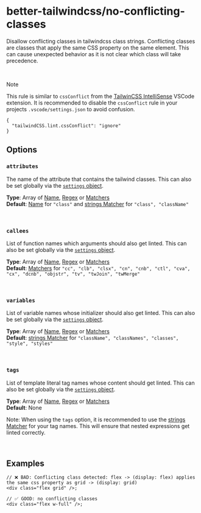 # better-tailwindcss/no-conflicting-classes

Disallow conflicting classes in tailwindcss class strings. Conflicting classes are classes that apply the same CSS property on the same element. This can cause unexpected behavior as it is not clear which class will take precedence.

<br/>

> [!NOTE]
> This rule is similar to `cssConflict` from the [TailwinCSS IntelliSense](https://marketplace.visualstudio.com/items?itemName=bradlc.vscode-tailwindcss) VSCode extension. It is recommended to disable the `cssConflict` rule in your projects `.vscode/settings.json` to avoid confusion.
>
> ```jsonc
> {
>   "tailwindCSS.lint.cssConflict": "ignore"
> }
> ```

## Options

### `attributes`

  The name of the attribute that contains the tailwind classes. This can also be set globally via the [`settings` object](../settings/settings.md#attributes).  

  **Type**: Array of [Name](../concepts/concepts.md#name), [Regex](../concepts/concepts.md#regular-expressions) or [Matchers](../concepts/concepts.md#matchers)  
  **Default**: [Name](../concepts/concepts.md#name) for `"class"` and [strings Matcher](../concepts/concepts.md#types-of-matchers) for `"class", "className"`

<br/>

### `callees`

  List of function names which arguments should also get linted. This can also be set globally via the [`settings` object](../settings/settings.md#callees).  
  
  **Type**: Array of [Name](../concepts/concepts.md#name), [Regex](../concepts/concepts.md#regular-expressions) or [Matchers](../concepts/concepts.md#matchers)  
  **Default**: [Matchers](../concepts/concepts.md#types-of-matchers) for `"cc", "clb", "clsx", "cn", "cnb", "ctl", "cva", "cx", "dcnb", "objstr", "tv", "twJoin", "twMerge"`

<br/>

### `variables`

  List of variable names whose initializer should also get linted. This can also be set globally via the [`settings` object](../settings/settings.md#variables).  
  
  **Type**: Array of [Name](../concepts/concepts.md#name), [Regex](../concepts/concepts.md#regular-expressions) or [Matchers](../concepts/concepts.md#matchers)  
  **Default**:  [strings Matcher](../concepts/concepts.md#types-of-matchers) for `"className", "classNames", "classes", "style", "styles"`

<br/>

### `tags`

  List of template literal tag names whose content should get linted. This can also be set globally via the [`settings` object](../settings/settings.md#tags).  
  
  **Type**: Array of [Name](../concepts/concepts.md#name), [Regex](../concepts/concepts.md#regular-expressions) or [Matchers](../concepts/concepts.md#matchers)  
  **Default**: None

  Note: When using the `tags` option, it is recommended to use the [strings Matcher](../concepts/concepts.md#types-of-matchers) for your tag names. This will ensure that nested expressions get linted correctly.

<br/>

## Examples

```tsx
// ❌ BAD: Conflicting class detected: flex -> (display: flex) applies the same css property as grid -> (display: grid)
<div class="flex grid" />;
```

```tsx
// ✅ GOOD: no conflicting classes
<div class="flex w-full" />;
```
